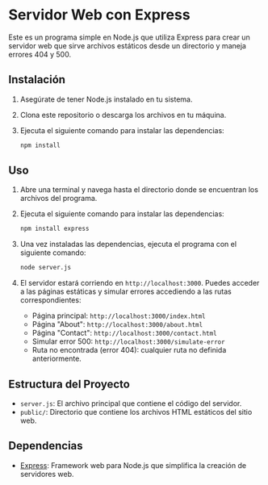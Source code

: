 # Servidor Web con Express

Este es un programa simple en Node.js que utiliza Express para crear un servidor web que sirve archivos estáticos desde un directorio y maneja errores 404 y 500.

## Instalación

1. Asegúrate de tener Node.js instalado en tu sistema.
2. Clona este repositorio o descarga los archivos en tu máquina.
3. Ejecuta el siguiente comando para instalar las dependencias:

    ```bash
    npm install
    ```

## Uso

1. Abre una terminal y navega hasta el directorio donde se encuentran los archivos del programa.
2. Ejecuta el siguiente comando para instalar las dependencias:

    ```bash
    npm install express
    ```

3. Una vez instaladas las dependencias, ejecuta el programa con el siguiente comando:

    ```bash
    node server.js
    ```

4. El servidor estará corriendo en `http://localhost:3000`. Puedes acceder a las páginas estáticas y simular errores accediendo a las rutas correspondientes:

    - Página principal: `http://localhost:3000/index.html`
    - Página "About": `http://localhost:3000/about.html`
    - Página "Contact": `http://localhost:3000/contact.html`
    - Simular error 500: `http://localhost:3000/simulate-error`
    - Ruta no encontrada (error 404): cualquier ruta no definida anteriormente.

## Estructura del Proyecto

- `server.js`: El archivo principal que contiene el código del servidor.
- `public/`: Directorio que contiene los archivos HTML estáticos del sitio web.

## Dependencias

- [Express](https://www.npmjs.com/package/express): Framework web para Node.js que simplifica la creación de servidores web.
